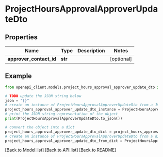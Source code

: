 # ProjectHoursApprovalApproverUpdateDto


## Properties

Name | Type | Description | Notes
------------ | ------------- | ------------- | -------------
**approver_contact_id** | **str** |  | [optional] 

## Example

```python
from openapi_client.models.project_hours_approval_approver_update_dto import ProjectHoursApprovalApproverUpdateDto

# TODO update the JSON string below
json = "{}"
# create an instance of ProjectHoursApprovalApproverUpdateDto from a JSON string
project_hours_approval_approver_update_dto_instance = ProjectHoursApprovalApproverUpdateDto.from_json(json)
# print the JSON string representation of the object
print(ProjectHoursApprovalApproverUpdateDto.to_json())

# convert the object into a dict
project_hours_approval_approver_update_dto_dict = project_hours_approval_approver_update_dto_instance.to_dict()
# create an instance of ProjectHoursApprovalApproverUpdateDto from a dict
project_hours_approval_approver_update_dto_from_dict = ProjectHoursApprovalApproverUpdateDto.from_dict(project_hours_approval_approver_update_dto_dict)
```
[[Back to Model list]](../README.md#documentation-for-models) [[Back to API list]](../README.md#documentation-for-api-endpoints) [[Back to README]](../README.md)


